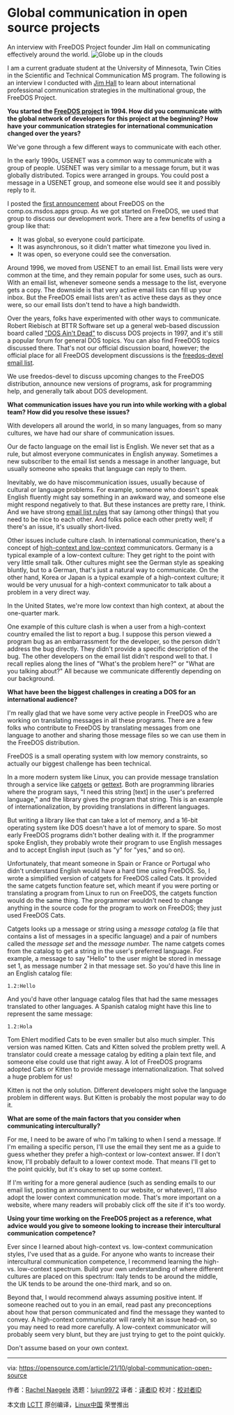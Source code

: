 [#]: subject: "Global communication in open source projects"
[#]: via: "https://opensource.com/article/21/10/global-communication-open-source"
[#]: author: "Rachel Naegele https://opensource.com/users/ranaegele"
[#]: collector: "lujun9972"
[#]: translator: " "
[#]: reviewer: " "
[#]: publisher: " "
[#]: url: " "

Global communication in open source projects
======
An interview with FreeDOS Project founder Jim Hall on communicating
effectively around the world.
![Globe up in the clouds][1]

I am a current graduate student at the University of Minnesota, Twin Cities in the Scientific and Technical Communication MS program. The following is an interview I conducted with [Jim Hall][2] to learn about international professional communication strategies in the multinational group, the FreeDOS Project.

**You started the [FreeDOS project][3] in 1994. How did you communicate with the global network of developers for this project at the beginning? How have your communication strategies for international communication changed over the years?**

We've gone through a few different ways to communicate with each other.

In the early 1990s, USENET was a common way to communicate with a group of people. USENET was very similar to a message forum, but it was globally distributed. Topics were arranged in groups. You could post a message in a USENET group, and someone else would see it and possibly reply to it.

I posted the [first announcement][4] about FreeDOS on the comp.os.msdos.apps group. As we got started on FreeDOS, we used that group to discuss our development work. There are a few benefits of using a group like that:

  * It was global, so everyone could participate.
  * It was asynchronous, so it didn't matter what timezone you lived in.
  * It was open, so everyone could see the conversation.



Around 1996, we moved from USENET to an email list. Email lists were very common at the time, and they remain popular for some uses, such as ours. With an email list, whenever someone sends a message to the list, everyone gets a copy. The downside is that very active email lists can fill up your inbox. But the FreeDOS email lists aren't as active these days as they once were, so our email lists don't tend to have a high bandwidth.

Over the years, folks have experimented with other ways to communicate. Robert Riebisch at BTTR Software set up a general web-based discussion board called ["DOS Ain't Dead"][5] to discuss DOS projects in 1997, and it's still a popular forum for general DOS topics. You can also find FreeDOS topics discussed there. That's not our official discussion board, however; the official place for all FreeDOS development discussions is the [freedos-devel email list][6].

We use freedos-devel to discuss upcoming changes to the FreeDOS distribution, announce new versions of programs, ask for programming help, and generally talk about DOS development.

**What communication issues have you run into while working with a global team? How did you resolve these issues?**

With developers all around the world, in so many languages, from so many cultures, we have had our share of communication issues.

Our de facto language on the email list is English. We never set that as a rule, but almost everyone communicates in English anyway. Sometimes a new subscriber to the email list sends a message in another language, but usually someone who speaks that language can reply to them.

Inevitably, we do have miscommunication issues, usually because of cultural or language problems. For example, someone who doesn't speak English fluently might say something in an awkward way, and someone else might respond negatively to that. But these instances are pretty rare, I think. And we have strong [email list rules][7] that say (among other things) that you need to be nice to each other. And folks police each other pretty well; if there's an issue, it's usually short-lived.

Other issues include culture clash. In international communication, there's a concept of [high-context and low-context][8] communicators. Germany is a typical example of a low-context culture: They get right to the point with very little small talk. Other cultures might see the German style as speaking bluntly, but to a German, that's just a natural way to communicate. On the other hand, Korea or Japan is a typical example of a high-context culture; it would be very unusual for a high-context communicator to talk about a problem in a very direct way.

In the United States, we're more low context than high context, at about the one-quarter mark.

One example of this culture clash is when a user from a high-context country emailed the list to report a bug. I suppose this person viewed a program bug as an embarrassment for the developer, so the person didn't address the bug directly. They didn't provide a specific description of the bug. The other developers on the email list didn't respond well to that. I recall replies along the lines of "What's the problem here?" or "What are you talking about?" All because we communicate differently depending on our background.

**What have been the biggest challenges in creating a DOS for an international audience?**

I'm really glad that we have some very active people in FreeDOS who are working on translating messages in all these programs. There are a few folks who contribute to FreeDOS by translating messages from one language to another and sharing those message files so we can use them in the FreeDOS distribution.

FreeDOS is a small operating system with low memory constraints, so actually our biggest challenge has been technical.

In a more modern system like Linux, you can provide message translation through a service like [catgets][9] or [gettext][10]. Both are programming libraries where the program says, "I need this string [text] in the user's preferred language," and the library gives the program that string. This is an example of internationalization, by providing translations in different languages.

But writing a library like that can take a lot of memory, and a 16-bit operating system like DOS doesn't have a lot of memory to spare. So most early FreeDOS programs didn't bother dealing with it. If the programmer spoke English, they probably wrote their program to use English messages and to accept English input (such as "y" for "yes," and so on).

Unfortunately, that meant someone in Spain or France or Portugal who didn't understand English would have a hard time using FreeDOS. So, I wrote a simplified version of catgets for FreeDOS called Cats. It provided the same catgets function feature set, which meant if you were porting or translating a program from Linux to run on FreeDOS, the catgets function would do the same thing. The programmer wouldn't need to change anything in the source code for the program to work on FreeDOS; they just used FreeDOS Cats.

Catgets looks up a message or string using a _message catalog_ (a file that contains a list of messages in a specific language) and a pair of numbers called the _message set_ and the _message number._ The name catgets comes from the catalog to get a string in the user's preferred language. For example, a message to say "Hello" to the user might be stored in message set 1, as message number 2 in that message set. So you'd have this line in an English catalog file:

`1.2:Hello`

And you'd have other language catalog files that had the same messages translated to other languages. A Spanish catalog might have this line to represent the same message:

`1.2:Hola`

Tom Ehlert modified Cats to be even smaller but also much simpler. This version was named Kitten. Cats and Kitten solved the problem pretty well. A translator could create a message catalog by editing a plain text file, and someone else could use that right away. A lot of FreeDOS programs adopted Cats or Kitten to provide message internationalization. That solved a huge problem for us!

Kitten is not the only solution. Different developers might solve the language problem in different ways. But Kitten is probably the most popular way to do it.

**What are some of the main factors that you consider when communicating interculturally?**

For me, I need to be aware of who I'm talking to when I send a message. If I'm emailing a specific person, I'll use the email they sent me as a guide to guess whether they prefer a high-context or low-context answer. If I don't know, I'll probably default to a lower context mode. That means I'll get to the point quickly, but it's okay to set up some context.

If I'm writing for a more general audience (such as sending emails to our email list, posting an announcement to our website, or whatever), I'll also adopt the lower context communication mode. That's more important on a website, where many readers will probably click off the site if it's too wordy.

**Using your time working on the FreeDOS project as a reference, what advice would you give to someone looking to increase their intercultural communication competence?**

Ever since I learned about high-context vs. low-context communication styles, I've used that as a guide. For anyone who wants to increase their intercultural communication competence, I recommend learning the high- vs. low-context spectrum. Build your own understanding of where different cultures are placed on this spectrum: Italy tends to be around the middle, the UK tends to be around the one-third mark, and so on.

Beyond that, I would recommend always assuming positive intent. If someone reached out to you in an email, read past any preconceptions about how that person communicated and find the message they wanted to convey. A high-context communicator will rarely hit an issue head-on, so you may need to read more carefully. A low-context communicator will probably seem very blunt, but they are just trying to get to the point quickly.

Don't assume based on your own context.

--------------------------------------------------------------------------------

via: https://opensource.com/article/21/10/global-communication-open-source

作者：[Rachel Naegele][a]
选题：[lujun9972][b]
译者：[译者ID](https://github.com/译者ID)
校对：[校对者ID](https://github.com/校对者ID)

本文由 [LCTT](https://github.com/LCTT/TranslateProject) 原创编译，[Linux中国](https://linux.cn/) 荣誉推出

[a]: https://opensource.com/users/ranaegele
[b]: https://github.com/lujun9972
[1]: https://opensource.com/sites/default/files/styles/image-full-size/public/lead-images/cloud-globe.png?itok=_drXt4Tn (Globe up in the clouds)
[2]: https://opensource.com/users/jim-hall
[3]: https://www.freedos.org/
[4]: https://groups.google.com/g/comp.os.msdos.apps/c/oQmT4ETcSzU/m/O1HR8PE2u-EJ
[5]: https://www.bttr-software.de/forum/board.php
[6]: http://lists.sourceforge.net/lists/listinfo/freedos-user
[7]: http://freedos.sourceforge.net/freedos/lists/remind.txt
[8]: https://en.wikipedia.org/wiki/High-context_and_low-context_cultures
[9]: https://www.ibm.com/docs/en/i/7.3?topic=functions-catgets-retrieve-message-from-message-catalog
[10]: https://www.gnu.org/software/gettext/manual/gettext.html
